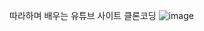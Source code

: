 따라하며 배우는 유튜브 사이트 클론코딩
![image](https://github.com/jeongdong99/YouTube/assets/93365714/ec6284e0-5885-4220-8e24-8fd1103cac53)
